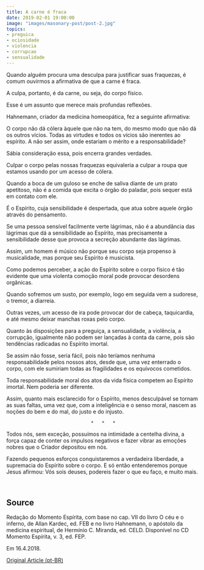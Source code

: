 ```yaml
---
title: A carne é fraca
date: 2019-02-01 19:00:00
image: "images/masonary-post/post-2.jpg"
topics: 
- preguica
- ociosidade
- violencia
- corrupcao
- sensualidade
---
```



Quando alguém procura uma desculpa para justificar suas fraquezas, é comum
ouvirmos a afirmativa de que a carne é fraca.

A culpa, portanto, é da carne, ou seja, do corpo físico.

Esse é um assunto que merece mais profundas reflexões.

Hahnemann, criador da medicina homeopática, fez a seguinte afirmativa:

O corpo não dá cólera àquele que não na tem, do mesmo modo que não dá os outros
vícios. Todas as virtudes e todos os vícios são inerentes ao espírito. A não
ser assim, onde estariam o mérito e a responsabilidade?

Sábia consideração essa, pois encerra grandes verdades.

Culpar o corpo pelas nossas fraquezas equivaleria a culpar a roupa que estamos
usando por um acesso de cólera.

Quando a boca de um guloso se enche de saliva diante de um prato apetitoso, não
é a comida que excita o órgão do paladar, pois sequer está em contato com ele.

É o Espírito, cuja sensibilidade é despertada, que atua sobre aquele órgão
através do pensamento.

Se uma pessoa sensível facilmente verte lágrimas, não é a abundância das
lágrimas que dá a sensibilidade ao Espírito, mas precisamente a sensibilidade
desse que provoca a secreção abundante das lágrimas.

Assim, um homem é músico não porque seu corpo seja propenso à musicalidade, mas
porque seu Espírito é musicista.

Como podemos perceber, a ação do Espírito sobre o corpo físico é tão evidente
que uma violenta comoção moral pode provocar desordens orgânicas.

Quando sofremos um susto, por exemplo, logo em seguida vem a sudorese, o
tremor, a diarreia.

Outras vezes, um acesso de ira pode provocar dor de cabeça, taquicardia, e até
mesmo deixar manchas roxas pelo corpo.

Quanto às disposições para a preguiça, a sensualidade, a violência, a
corrupção, igualmente não podem ser lançadas à conta da carne, pois são
tendências radicadas no Espírito imortal.

Se assim não fosse, seria fácil, pois não teríamos nenhuma responsabilidade
pelos nossos atos, desde que, uma vez enterrado o corpo, com ele sumiriam todas
as fragilidades e os equívocos cometidos.

Toda responsabilidade moral dos atos da vida física competem ao Espírito
imortal. Nem poderia ser diferente.

Assim, quanto mais esclarecido for o Espírito, menos desculpável se tornam as
suas faltas, uma vez que, com a inteligência e o senso moral, nascem as noções
do bem e do mal, do justo e do injusto.

                                   *   *   *

Todos nós, sem exceção, possuímos na intimidade a centelha divina, a força
capaz de conter os impulsos negativos e fazer vibrar as emoções nobres que o
Criador depositou em nós.

Fazendo pequenos esforços conquistaremos a verdadeira liberdade, a supremacia
do Espírito sobre o corpo. E só então entenderemos porque Jesus afirmou: Vós
sois deuses, podereis fazer o que eu faço, e muito mais.

 

## Source
Redação do Momento Espírita, com base no cap. VII do livro
O céu e o inferno, de Allan Kardec, ed. FEB e no livro Hahnemann,
o apóstolo da medicina espiritual, de Hermínio C. Miranda, ed. CELD.
Disponível no CD Momento Espírita, v. 3, ed. FEP.

Em 16.4.2018.

[Original Article (pt-BR)](http://momento.com.br/pt/ler_texto.php?id=5397)
